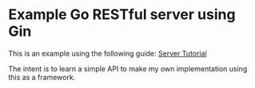 # Example Go RESTful server using Gin

This is an example using the following guide: [Server Tutorial](https://go.dev/doc/tutorial/web-service-gin)<br>

The intent is to learn a simple API to make my own implementation using this as a framework.
